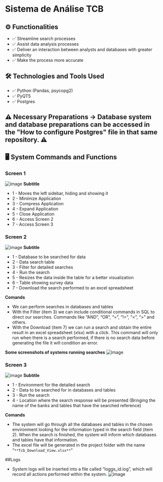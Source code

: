 # Sistema de Análise TCB

## ⚙ Functionalities
- ✅ Streamline search processes
- ✅ Assist data analysis processes
- ✅ Deliver an interaction between analysts and databases with greater simplicity
- ✅ Make the process more accurate

## 🛠 Technologies and Tools Used
- ✅ Python (Pandas, psycopg2)
- ✅ PyQT5
- ✅ Postgres

## ⚠️ Necessary Preparations -> Database system and database preparations can be accessed in the **"How to configure Postgres"** file in that same repository. ⚠️

## 🖥️ System Commands and Functions
### Screen 1
![image](https://user-images.githubusercontent.com/91624923/210127600-d50e66a9-2747-4860-896c-e90b980dc580.png)
**Subtitle**

- 1 - Moves the left sidebar, hiding and showing it
- 2 - Minimize Application
- 3 - Compress Application
- 4 - Expand Application
- 5 - Close Application
- 6 - Access Screen 2
- 7 - Access Screen 3

### Screen 2
![image](https://user-images.githubusercontent.com/91624923/210127631-92353eed-af9e-430e-8172-8d094cce953c.png)
**Subtitle**

- 1 - Database to be searched for data
- 2 - Data search table
- 3 - Filter for detailed searches
- 4 - Run the search
- 5 - Resizes the data inside the table for a better visualization
- 6 - Table showing survey data
- 7 - Download the search performed to an excel spreadsheet

**Comands**
- We can perform searches in databases and tables
- With the Filter (item 3) we can include conditional commands in SQL to direct our searches. Commands like “AND”, “OR”, “=”, “!=”, “<”, “>” and others.
- With the Download (item 7) we can run a search and obtain the entire result in an excel spreadsheet (xlsx) with a click. This command will only run when there is a search performed, if there is no search data before generating the file it will condition an error.

**Some screenshots of systems running searches**
![image](https://user-images.githubusercontent.com/91624923/210128051-942ca1fe-e225-4190-9846-73e05ae27b44.png)

### Screen 3
![image](https://user-images.githubusercontent.com/91624923/210127657-57a3ad5e-d711-4f63-a457-198bf284b267.png)
**Subtitle**

- 1 - Environment for the detailed search
- 2 - Data to be searched for in databases and tables
- 3 - Run the search
- 4 - Location where the search response will be presented (Bringing the name of the banks and tables that have the searched reference)

**Comands**
- The system will go through all the databases and tables in the chosen environment looking for the information typed in the search field (item 2). When the search is finished, the system will inform which databases and tables have that information.
- The excel file will be generated in the project folder with the name “`**Tcb_Download_View.xlsx**`"

##Logs
- System logs will be inserted into a file called “loggs_id.log”, which will record all actions performed within the system.
![image](https://user-images.githubusercontent.com/91624923/210127778-9e2ff757-2302-4488-a17c-ead95759da84.png)

